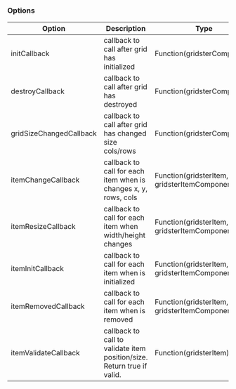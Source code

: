 ### Options
Option | Description | Type | Default
------------ | ------------- | ------------- | -------------
initCallback | callback to call after grid has initialized | Function(gridsterComponent) | undefined
destroyCallback | callback to call after grid has destroyed | Function(gridsterComponent) | undefined
gridSizeChangedCallback | callback to call after grid has changed size cols/rows | Function(gridsterComponent) | undefined
itemChangeCallback | callback to call for each item when is changes x, y, rows, cols | Function(gridsterItem, gridsterItemComponent) | undefined
itemResizeCallback | callback to call for each item when width/height changes | Function(gridsterItem, gridsterItemComponent) | undefined
itemInitCallback | callback to call for each item when is initialized | Function(gridsterItem, gridsterItemComponent) | undefined
itemRemovedCallback | callback to call for each item when is removed | Function(gridsterItem, gridsterItemComponent) | undefined
itemValidateCallback | callback to call to validate item position/size. Return true if valid. | Function(gridsterItem) | undefined
